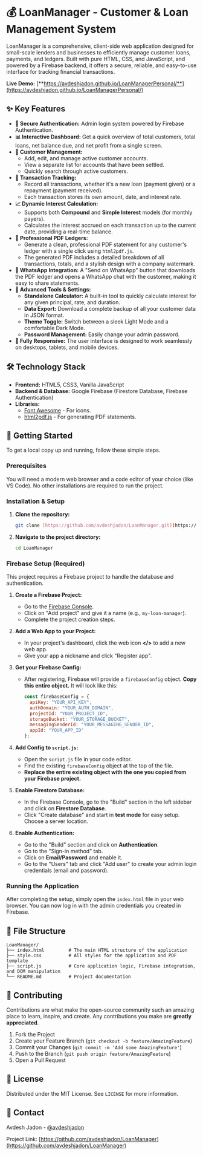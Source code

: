 # 💰 LoanManager - Customer & Loan Management System

LoanManager is a comprehensive, client-side web application designed for small-scale lenders and businesses to efficiently manage customer loans, payments, and ledgers. Built with pure HTML, CSS, and JavaScript, and powered by a Firebase backend, it offers a secure, reliable, and easy-to-use interface for tracking financial transactions.

**Live Demo:** [**https://avdeshjadon.github.io/LoanManagerPersonal/**](https://avdeshjadon.github.io/LoanManagerPersonal/)

## ✨ Key Features

* **🔐 Secure Authentication:** Admin login system powered by Firebase Authentication.
* **📊 Interactive Dashboard:** Get a quick overview of total customers, total loans, net balance due, and net profit from a single screen.
* **👥 Customer Management:**
    * Add, edit, and manage active customer accounts.
    * View a separate list for accounts that have been settled.
    * Quickly search through active customers.
* **💸 Transaction Tracking:**
    * Record all transactions, whether it's a new loan (payment given) or a repayment (payment received).
    * Each transaction stores its own amount, date, and interest rate.
* **📈 Dynamic Interest Calculation:**
    * Supports both **Compound** and **Simple Interest** models (for monthly payers).
    * Calculates the interest accrued on each transaction up to the current date, providing a real-time balance.
* **🧾 Professional PDF Ledgers:**
    * Generate a clean, professional PDF statement for any customer's ledger with a single click using `html2pdf.js`.
    * The generated PDF includes a detailed breakdown of all transactions, totals, and a stylish design with a company watermark.
* **📱 WhatsApp Integration:** A "Send on WhatsApp" button that downloads the PDF ledger and opens a WhatsApp chat with the customer, making it easy to share statements.
* **🔧 Advanced Tools & Settings:**
    * **Standalone Calculator:** A built-in tool to quickly calculate interest for any given principal, rate, and duration.
    * **Data Export:** Download a complete backup of all your customer data in JSON format.
    * **Theme Toggle:** Switch between a sleek Light Mode and a comfortable Dark Mode.
    * **Password Management:** Easily change your admin password.
* **📱 Fully Responsive:** The user interface is designed to work seamlessly on desktops, tablets, and mobile devices.

## 🛠️ Technology Stack

* **Frontend:** HTML5, CSS3, Vanilla JavaScript
* **Backend & Database:** Google Firebase (Firestore Database, Firebase Authentication)
* **Libraries:**
    * [Font Awesome](https://fontawesome.com/) - For icons.
    * [html2pdf.js](https://github.com/eKoopmans/html2pdf.js/) - For generating PDF statements.

## 🚀 Getting Started

To get a local copy up and running, follow these simple steps.

### Prerequisites

You will need a modern web browser and a code editor of your choice (like VS Code). No other installations are required to run the project.

### Installation & Setup

1.  **Clone the repository:**
    ```sh
    git clone [https://github.com/avdeshjadon/LoanManager.git](https://github.com/avdeshjadon/LoanManager.git)
    ```

2.  **Navigate to the project directory:**
    ```sh
    cd LoanManager
    ```

### Firebase Setup (Required)

This project requires a Firebase project to handle the database and authentication.

1.  **Create a Firebase Project:**
    * Go to the [Firebase Console](https://console.firebase.google.com/).
    * Click on "Add project" and give it a name (e.g., `my-loan-manager`).
    * Complete the project creation steps.

2.  **Add a Web App to your Project:**
    * In your project's dashboard, click the web icon **</>** to add a new web app.
    * Give your app a nickname and click "Register app".

3.  **Get your Firebase Config:**
    * After registering, Firebase will provide a `firebaseConfig` object. **Copy this entire object.** It will look like this:
        ```javascript
        const firebaseConfig = {
          apiKey: "YOUR_API_KEY",
          authDomain: "YOUR_AUTH_DOMAIN",
          projectId: "YOUR_PROJECT_ID",
          storageBucket: "YOUR_STORAGE_BUCKET",
          messagingSenderId: "YOUR_MESSAGING_SENDER_ID",
          appId: "YOUR_APP_ID"
        };
        ```

4.  **Add Config to `script.js`:**
    * Open the `script.js` file in your code editor.
    * Find the existing `firebaseConfig` object at the top of the file.
    * **Replace the entire existing object with the one you copied from your Firebase project.**

5.  **Enable Firestore Database:**
    * In the Firebase Console, go to the "Build" section in the left sidebar and click on **Firestore Database**.
    * Click "Create database" and start in **test mode** for easy setup. Choose a server location.

6.  **Enable Authentication:**
    * Go to the "Build" section and click on **Authentication**.
    * Go to the "Sign-in method" tab.
    * Click on **Email/Password** and enable it.
    * Go to the "Users" tab and click "Add user" to create your admin login credentials (email and password).

### Running the Application

After completing the setup, simply open the `index.html` file in your web browser. You can now log in with the admin credentials you created in Firebase.

## 📁 File Structure

```
LoanManager/
├── index.html         # The main HTML structure of the application
├── style.css          # All styles for the application and PDF template
├── script.js          # Core application logic, Firebase integration, and DOM manipulation
└── README.md          # Project documentation
```


## 🤝 Contributing

Contributions are what make the open-source community such an amazing place to learn, inspire, and create. Any contributions you make are **greatly appreciated**.

1.  Fork the Project
2.  Create your Feature Branch (`git checkout -b feature/AmazingFeature`)
3.  Commit your Changes (`git commit -m 'Add some AmazingFeature'`)
4.  Push to the Branch (`git push origin feature/AmazingFeature`)
5.  Open a Pull Request

## 📄 License

Distributed under the MIT License. See `LICENSE` for more information.

## 📧 Contact

Avdesh Jadon - [@avdeshjadon](https://github.com/avdeshjadon)

Project Link: [https://github.com/avdeshjadon/LoanManager](https://github.com/avdeshjadon/LoanManager)
